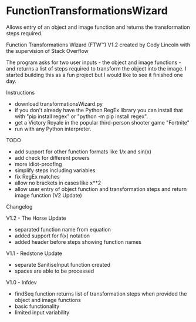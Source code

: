 # FunctionTransformationsWizard
Allows entry of an object and image function and returns the transformation steps required.


Function Transformations Wizard (FTW™) V1.2
created by Cody Lincoln with the supervision of Stack Overflow

The program asks for two user inputs - the object and image functions - and returns a list of steps required to transform the object into the image.
I started building this as a fun project but I would like to see it finished one day.

Instructions
- download transformationsWizard.py
- if you don't already have the Python RegEx library you can install that with "pip install regex" or "python -m pip install regex".
- get a Victory Royale in the popular third-person shooter game "Fortnite"
- run with any Python interpreter.

TODO
- add support for other function formats like 1/x and sin(x)
- add check for different powers
- more idiot-proofing
- simplify steps including variables
- fix RegEx matches
- allow no brackets in cases like x**2
- allow user entry of object function and transformation steps and return image function (V2 Update)

Changelog

V1.2 - The Horse Update
- separated function name from equation
- added support for f(x) notation
- added header before steps showing function names

V1.1 - Redstone Update
- separate SanitiseInput function created
- spaces are able to be processed

V1.0 - Infdev
- findSeq function returns list of transformation steps when provided the object and image functions
- basic functionality
- limited input variability
